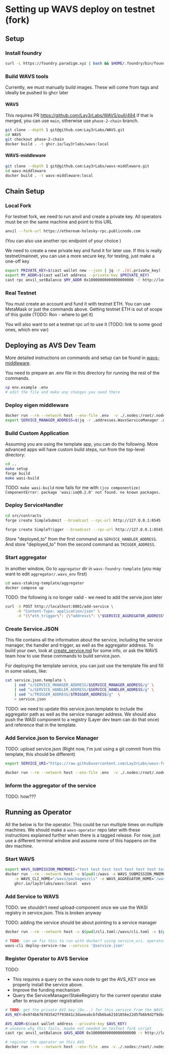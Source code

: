 # Setting up WAVS deploy on testnet (fork)

## Setup

### Install foundry

```bash 
curl -L https://foundry.paradigm.xyz | bash && $HOME/.foundry/bin/foundryup
```

### Build WAVS tools

Currently, we must manually build images. These will come from tags and ideally be pushed to ghcr later

#### WAVS

This requires PR https://github.com/Lay3rLabs/WAVS/pull/494 if that is merged, you can use `main`, otherwise use `phase-2-chain` branch.

```bash
git clone --depth 1 git@github.com:Lay3rLabs/WAVS.git
cd WAVS
git checkout phase-2-chain
docker build . -t ghcr.io/lay3rlabs/wavs:local
```

#### WAVS-middleware

```bash
git clone --depth 1 git@github.com:Lay3rLabs/wavs-middleware.git
cd wavs-middleware
docker build . -t wavs-middleware:local 
```

## Chain Setup

### Local Fork

For testnet fork, we need to run anvil and create a private key. All operators must be on the same machine and point to this URL

```bash 
anvil --fork-url https://ethereum-holesky-rpc.publicnode.com
```

(You can also use another rpc endpoint of your choice )

We need to create a new private key and fund it for later use. 
If this is really testnet/mainnet, you can use a more secure key, for testing, just make a one-off key

```bash
export PRIVATE_KEY=$(cast wallet new --json | jq -r .[0].private_key)
export MY_ADDR=$(cast wallet address --private-key $PRIVATE_KEY)
cast rpc anvil_setBalance $MY_ADDR 0x10000000000000000000 -r http://localhost:8545
```

### Real Testnet

You must create an account and fund it with testnet ETH. You can use MetaMask or just the commands above.
Getting testnet ETH is out of scope of this guide (TODO: Ron - where to get it)

You will also want to set a testnet rpc url to use it (TODO: link to some good ones, which env var)

## Deploying as AVS Dev Team

More detailed instructions on commands and setup can be found in [wavs-middleware](https://github.com/Lay3rLabs/wavs-middleware/blob/dev/docker/README.md).

You need to prepare an .env file in this directory for running the rest of the commands.

```bash
cp env.example .env
# edit the file and make any changes you need there
```

### Deploy eigen middleware

```bash
docker run --rm --network host --env-file .env  -v ./.nodes:/root/.nodes wavs-middleware:local
export SERVICE_MANAGER_ADDRESS=$(jq -r .addresses.WavsServiceManager .nodes/avs_deploy.json)
```

### Build Custom Application

Assuming you are using the template app, you can do the following. More advanced apps will have custom build steps, run from the top-level directory:

```bash
cd ..
make setup
forge build
make wasi-build
```

TODO: `make wasi-build` now fails for me with `(jco componentize) ComponentError: package 'wasi:io@0.2.0' not found. no known packages.`

### Deploy ServiceHandler

```bash
cd src/contracts
forge create SimpleSubmit --broadcast --rpc-url http://127.0.0.1:8545 --private-key "$PRIVATE_KEY" --constructor-args "$SERVICE_MANAGER_ADDRESS"

forge create SimpleTrigger --broadcast --rpc-url http://127.0.0.1:8545 --private-key "$PRIVATE_KEY"
```

Store "deployed_to" from the first command as `SERVICE_HANDLER_ADDRESS`.
And store "deployed_to" from the second command as `TRIGGER_ADDRESS`.

### Start aggregator

In another window, Go to `aggregator` dir in `wavs-foundry-template` (you may want to edit `aggregator/.wavs_env` first)

```bash
cd wavs-staking-template/aggregator
docker compose up
```

TODO: the following is no longer valid - we need to add the servie.json later

```bash
curl -X POST http://localhost:8001/add-service \
     -H "Content-Type: application/json" \
     -d "{\"eth_trigger\": {\"address\": \"$SERVICE_AGGREGATOR_ADDRESS\"}}"
```

### Create Service.JSON

This file contains all the information about the service, including the service manager, the handler and trigger, as well as the aggregator address. To build your own, look at [create_service.md](create_service.md) for some info, or ask the WAVS team how to use these commands to build service.json.

For deploying the template service, you can just use the template file and fill in some values, like:

```bash
cat service.json.template \
    | sed "s/SERVICE_MANAGER_ADDRESS/$SERVICE_MANAGER_ADDRESS/g" \
    | sed "s/SERVICE_HANDLER_ADDRESS/$SERVICE_HANDLER_ADDRESS/g" \
    | sed "s/TRIGGER_ADDRESS/$TRIGGER_ADDRESS/g"  \
    > service.json
```

TODO: we need to update this service.json.template to include the aggregator path as well as the service manager address. We should also push the WASI component to a registry (Layer dev team can do that once) and reference that in the template. 

### Add Service.json to Service Manager

TODO: upload service.json (Right now, I'm just using a git commit from this template, this should be different)

```bash
export SERVICE_URI="https://raw.githubusercontent.com/Lay3rLabs/wavs-foundry-template/refs/heads/100-wavs-template---deploy-contract-setup/wavs-staking-template/service.json"

docker run --rm --network host --env-file .env  -v ./.nodes:/root/.nodes   --entrypoint /wavs/set_service_uri.sh wavs-middleware $SERVICE_URI
```

### Inform the aggregator of the service

TODO: how???

## Running as Operator

All the below is for the operator. This could be run multiple times on multiple machines.
We should make a `wavs-operator` repo later with these instructions explained further when
there is a tagged release. For now, just use a different terminal window and assume none of this happens on the dev machine.

### Start WAVS

```bash
export WAVS_SUBMISSION_MNEMONIC="test test test test test test test test test test test junk"
docker run --rm --network host -v $(pwd):/wavs -e WAVS_SUBMISSION_MNEMONIC -e WAVS_HOME="/wavs/packages/wavs" \
    -e WAVS_CLI_HOME="/wavs/packages/cli" -e WAVS_AGGREGATOR_HOME="/wavs/packages/aggregator" \
    ghcr.io/lay3rlabs/wavs:local  wavs
```

### Add Service to WAVS

TODO: we shouldn't need upload-component once we use the WASI registry in service.json. This is broken anyway

TODO: adding the service should be about pointing to a service manager

```bash
docker run --rm --network host -v $(pwd)/cli.toml:/wavs/cli.toml -v $(pwd)../compiled/eth_price_oracle.wasm:/eth_price_oracle.wasm ghcr.io/lay3rlabs/wavs:local wavs-cli upload-component '/eth_price_oracle.wasm'

# TODO: can we fix this to run with docker? using service_uri. operator should just have the docker image
wavs-cli deploy-service-raw --service '@service.json'
```

### Register Operator to AVS Service

TODO:
* This requires a query on the wavs node to get the AVS_KEY once we properly install the service above.
* Improve the funding mechanism
* Query the ServiceManager/StakeRegistry for the current operator stake after to ensure proper registration

```bash
# TODO: get the private AVS key (0x...) for this service from the WAVS node
AVS_KEY=0x974b676703542ff93841c3daeeabcbfdb6ba62101856e22d5fb6b9d2f9db42fd

AVS_ADDR=$(cast wallet address --private-key $AVS_KEY)
# unseure why this fails, maybe not needed on testnet fork script
cast rpc anvil_setBalance $AVS_ADDR 0x10000000000000000000 -r http://localhost:8545

# register the operator on this AVS
docker run --rm --network host --env-file .env -v ./.nodes:/root/.nodes  --entrypoint /wavs/register.sh wavs-middleware "$AVS_KEY"
```